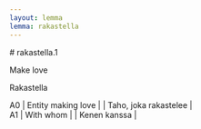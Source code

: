 ```yaml
---
layout: lemma
lemma: rakastella
---
```


<div class="sense">
# <span class="sensename">rakastella.1</span>

<span class="description">Make love</span>

<span class="description">Rakastella</span>

A0 | Entity making love |   | Taho, joka rakastelee |  
A1 | With whom |   | Kenen kanssa |  

</div>

